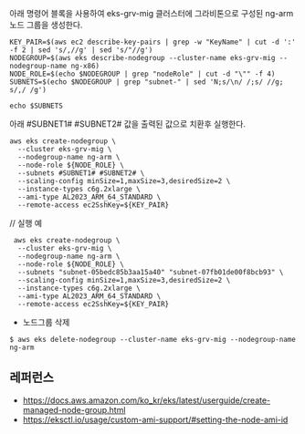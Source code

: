 아래 명령어 블록을 사용하여 eks-grv-mig 클러스터에 그라비톤으로 구성된 ng-arm 노드 그룹을 생성한다. 
```
KEY_PAIR=$(aws ec2 describe-key-pairs | grep -w "KeyName" | cut -d ':' -f 2 | sed 's/,//g' | sed 's/"//g')
NODEGROUP=$(aws eks describe-nodegroup --cluster-name eks-grv-mig --nodegroup-name ng-x86)
NODE_ROLE=$(echo $NODEGROUP | grep "nodeRole" | cut -d "\"" -f 4)
SUBNETS=$(echo $NODEGROUP | grep "subnet-" | sed 'N;s/\n/ /;s/ //g; s/,/ /g')

echo $SUBNETS
```
아래 #SUBNET1# #SUBNET2# 값을 출력된 값으로 치환후 실행한다.
```
aws eks create-nodegroup \
  --cluster eks-grv-mig \
  --nodegroup-name ng-arm \
  --node-role ${NODE_ROLE} \
  --subnets #SUBNET1# #SUBNET2# \
  --scaling-config minSize=1,maxSize=3,desiredSize=2 \
  --instance-types c6g.2xlarge \
  --ami-type AL2023_ARM_64_STANDARD \
  --remote-access ec2SshKey=${KEY_PAIR}
```

// 실행 예
```
 aws eks create-nodegroup \
  --cluster eks-grv-mig \
  --nodegroup-name ng-arm \
  --node-role ${NODE_ROLE} \
  --subnets "subnet-05bedc85b3aa15a40" "subnet-07fb01de00f8bcb93" \
  --scaling-config minSize=1,maxSize=3,desiredSize=2 \
  --instance-types c6g.2xlarge \
  --ami-type AL2023_ARM_64_STANDARD \
  --remote-access ec2SshKey=${KEY_PAIR}
```


* 노드그룹 삭제
```
$ aws eks delete-nodegroup --cluster-name eks-grv-mig --nodegroup-name ng-arm
```

## 레퍼런스 ##

* https://docs.aws.amazon.com/ko_kr/eks/latest/userguide/create-managed-node-group.html
* https://eksctl.io/usage/custom-ami-support/#setting-the-node-ami-id
